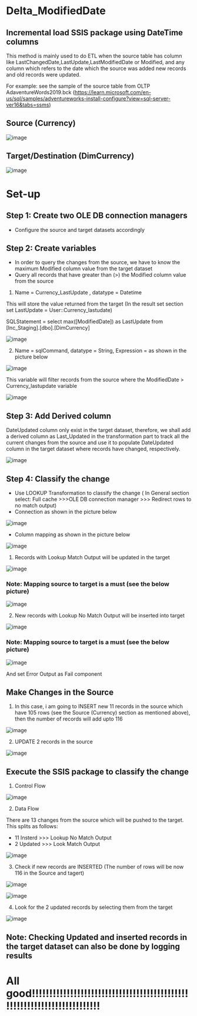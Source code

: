 # Delta_ModifiedDate
## Incremental load SSIS package using DateTime columns

This method is mainly used to do ETL when the source table has column like LastChangedDate,LastUpdate,LastModifiedDate or Modified, and any column which refers to the date which the source was added new records and old records were updated.  

For example: see the sample of the source table from OLTP AdaventureWords2019.bck (https://learn.microsoft.com/en-us/sql/samples/adventureworks-install-configure?view=sql-server-ver16&tabs=ssms)

## Source (Currency)

![image](https://user-images.githubusercontent.com/114147734/235260487-e1354077-c991-4573-a496-bd7562e2b0c2.png)

## Target/Destination (DimCurrency)

![image](https://user-images.githubusercontent.com/114147734/235263318-47f681cf-43dd-47ba-bfae-7c937d81ffa4.png)



# Set-up

## Step 1: Create two OLE DB connection managers

- Configure the source and target datasets accordingly

## Step 2: Create variables

- In order to query the changes from the source, we have to know the maximum Modified column value from the target dataset
- Query all records that have greater than (>) the Modified column value from the source 

1. Name = Currency_LastUpdate , datatype = Datetime

This will store the value returned from the target (In the result set section set LastUpdate = User::Currency_lastudate)

SQLStatement = select max([ModifiedDate]) as LastUpdate from [Inc_Staging].[dbo].[DimCurrency]

![image](https://user-images.githubusercontent.com/114147734/235268611-fdb9ef50-42b0-43e3-b838-302609f6785a.png)


2. Name = sqlCommand, datatype = String, Expression = as shown in the picture below

![image](https://user-images.githubusercontent.com/114147734/235266436-74d941a1-65b8-45d8-93c5-e3edbb06a770.png)

This variable will filter records from the source where the ModifiedDate > Currency_lastupdate variable

![image](https://user-images.githubusercontent.com/114147734/235269722-6b6295e8-8f8d-455f-ab26-facddf6a2e1e.png)

## Step 3: Add Derived column 

DateUpdated column only exist in the target dataset, therefore, we shall add a derived column as Last_Updated in the transformation part to track all the current changes from the source and use it to populate DateUpdated column in the target dataset where records have changed, respectively.

![image](https://user-images.githubusercontent.com/114147734/235269846-32f7cf95-5e10-45f4-919d-66e2024738b7.png)


## Step 4: Classify the change

- Use LOOKUP Transformation to classify the change ( In General section select: Full cache >>>OLE DB connection manager >>> Redirect rows to no match output)
- Connection as shown in the picture below

![image](https://user-images.githubusercontent.com/114147734/235288624-4556bfcd-c25b-4951-a81b-f48a27cfa243.png)

- Column mapping as shown in the picture below

![image](https://user-images.githubusercontent.com/114147734/235288724-26efdad9-ece8-4d23-ab91-b461c8efe153.png)


1. Records with Lookup Match Output will be updated in the target

![image](https://user-images.githubusercontent.com/114147734/235271439-a0dd8387-7e82-4eae-816d-15352e322a32.png)

### Note: Mapping source to target is a must (see the below picture)

![image](https://user-images.githubusercontent.com/114147734/235271644-60519f64-7911-43c6-a8d5-521f708e9b60.png)



2. New records with Lookup No Match Output will be inserted into target

![image](https://user-images.githubusercontent.com/114147734/235288938-6d8e62d0-4f2c-434e-ae0d-6010619aca0e.png)

### Note: Mapping source to target is a must (see the below picture)

![image](https://user-images.githubusercontent.com/114147734/235288996-810a5027-03c9-47ab-a803-459393644626.png)

And set Error Output as Fail component

## Make Changes in the Source

1. In this case, i am going to INSERT new 11 records in the source which have 105 rows (see the Source (Currency) section as mentioned above), then the number of records will add upto 116

![image](https://user-images.githubusercontent.com/114147734/235294216-e980e3f4-41f0-4a6b-8155-8d20d767106b.png)

2. UPDATE 2 records  in the source

![image](https://user-images.githubusercontent.com/114147734/235295379-f3e39382-e1ab-4370-bc43-f59c36d799d5.png)


## Execute the SSIS package to classify the change


1. Control Flow

![image](https://user-images.githubusercontent.com/114147734/235295746-5fdfcb97-d5a8-41f5-943b-dc13da5fc977.png)


2. Data Flow

There are 13 changes from the source which will be pushed to the target. This splits as follows:
- 11 Insterd >>> Lookup No Match Output
- 2 Updated >>> Look Match Output

![image](https://user-images.githubusercontent.com/114147734/235295824-473c9988-1b67-4416-bdfb-db2a3b831efb.png)

3. Check if new records are INSERTED (The number of rows will be now 116 in the Source and tagert)

![image](https://user-images.githubusercontent.com/114147734/235296165-2747f50b-648b-4838-8077-c1e0289a2288.png)

![image](https://user-images.githubusercontent.com/114147734/235296259-b2bb6a1b-bc9c-44e7-b3f2-e399f9fcec9e.png)

4. Look for the 2 updated records by selecting them from the  target

![image](https://user-images.githubusercontent.com/114147734/235296507-d98b91ae-ce17-4235-8195-07ec66cb31a5.png)

## Note: Checking Updated and inserted records in the target dataset can also be done by logging results

# All good!!!!!!!!!!!!!!!!!!!!!!!!!!!!!!!!!!!!!!!!!!!!!!!!!!!!!!!!!!!!!!!!!!!!!!!!













